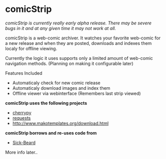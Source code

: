 comicStrip
==========

*comicStrip is currently really early alpha release. There may be severe bugs in it and at any given time it may not work at all.*

comicStrip is a web-comic archiver. It watches your favorite web-comic for a new release and when they are posted, downloads
and indexes them localy for offline viewing. 

Currently the logic it uses supports only a limited amount of web-comic navigation methods. (Planning on making it configurable later)

Features Included

* Automaticaly check for new comic release
* Automaticaly download images and index them
* Offline viewer via webinterface (Remembers last strip viewed)

**comicStrip uses the following projects**

* [cherrypy][cherrypy]
* [requests][requests]
* http://www.makotemplates.org/download.html

**comicStrip borrows and re-uses code from**

* [Sick-Beard][Sick-Beard]

[cherrypy]: http://www.cherrypy.org
[Sick-Beard]: http://sickbeard.com/
[requests]: http://docs.python-requests.org/en/latest/

More info later..
